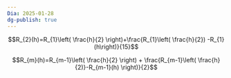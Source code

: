 ```yaml
---
Dia: 2025-01-28
dg-publish: true
---
```

$$R_{2}(h)=R_{1}\left( \frac{h}{2} \right)+\frac{R_{1}\left( \frac{h}{2})  -R_{1}(h\right)}{15}$$

$$R_{m}(h)=R_{m-1}\left( \frac{h}{2} \right) + \frac{R_{m-1}\left( \frac{h}{2)}-R_{m-1}(h)
\right)}{2}$$